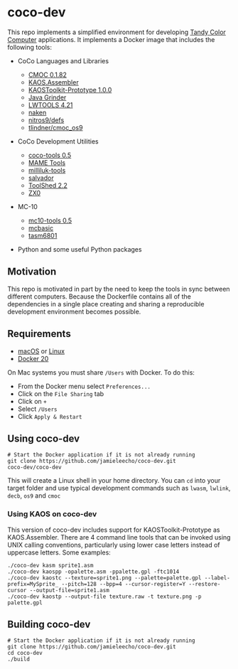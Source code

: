 # coco-dev
This repo implements a simplified environment for developing [Tandy
Color Computer](https://en.wikipedia.org/wiki/TRS-80_Color_Computer)
applications. It implements a Docker image that includes the following tools:
* CoCo Languages and Libraries
  * [CMOC 0.1.82](http://perso.b2b2c.ca/~sarrazip/dev/cmoc.html)
  * [KAOS.Assembler](https://github.com/ChetSimpson/KAOS.Assembler)
  * [KAOSToolkit-Prototype 1.0.0](https://github.com/ChetSimpson/KAOSToolkit-Prototype)
  * [Java Grinder](http://www.mikekohn.net/micro/java_grinder.php)
  * [LWTOOLS 4.21](http://lwtools.projects.l-w.ca)
  * [naken](http://www.mikekohn.net/micro/naken_asm.php)
  * [nitros9/defs](https://sourceforge.net/p/nitros9/code/ci/default/tree/defs/)
  * [tlindner/cmoc\_os9](https://github.com/tlindner/cmoc_os9)

* CoCo Development Utilities
  * [coco-tools 0.5](https://github.com/jamieleecho/coco-tools)
  * [MAME Tools](https://packages.ubuntu.com/xenial/utils/mame-tools)
  * [milliluk-tools](https://github.com/milliluk/milliluk-tools)
  * [salvador](https://github.com/emmanuel-marty/salvador)
  * [ToolShed 2.2](https://sourceforge.net/p/toolshed/wiki/Home/)
  * [ZX0](https://github.com/einar-saukas/ZX0)

* MC-10
  * [mc10-tools 0.5](https://github.com/jamieleecho/mc10-tools)
  * [mcbasic](https://github.com/gregdionne/mcbasic)
  * [tasm6801](https://github.com/gregdionne/tasm6801)

* Python and some useful Python packages


## Motivation
This repo is motivated in part by the need to keep the tools in sync
between different computers. Because the Dockerfile contains all of the
dependencies in a single place creating and sharing a reproducible
development environment becomes possible.


## Requirements
* [macOS](https://www.apple.com/macos/high-sierra/) or
  [Linux](https://www.debian.org)
* [Docker 20](https://www.docker.com)

On Mac systems you must share `/Users` with Docker. To do this:
* From the Docker menu select `Preferences...`
* Click on the `File Sharing` tab
* Click on `+`
* Select `/Users`
* Click `Apply & Restart`


## Using coco-dev
```
# Start the Docker application if it is not already running
git clone https://github.com/jamieleecho/coco-dev.git
coco-dev/coco-dev
```
This will create a Linux shell in your home directory. You can `cd` into
your target folder and use typical development commands such as `lwasm`,
`lwlink`, `decb`, `os9` and `cmoc`


### Using KAOS on coco-dev
This version of coco-dev includes support for KAOSToolkit-Prototype as
KAOS.Assembler. There are 4 command line tools that can be invoked using UNIX
calling conventions, particularly using lower case letters instead of
uppercase letters. Some examples:
```
./coco-dev kasm sprite1.asm
./coco-dev kaospp -opalette.asm -ppalette.gpl -ftc1014
./coco-dev kaostc --texture=sprite1.png --palette=palette.gpl --label-prefix=MySprite_ --pitch=128 --bpp=4 --cursor-register=Y --restore-cursor --output-file=sprite1.asm
./coco-dev kaostp --output-file texture.raw -t texture.png -p palette.gpl
```


## Building coco-dev
```
# Start the Docker application if it is not already running
git clone https://github.com/jamieleecho/coco-dev.git
cd coco-dev
./build
```

